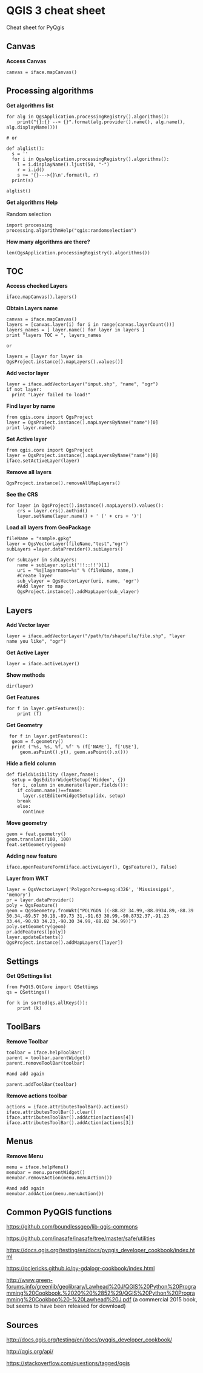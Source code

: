 
# QGIS 3 cheat sheet

Cheat sheet for PyQgis

Canvas
---
__Access Canvas__

	canvas = iface.mapCanvas()


Processing algorithms 
---

__Get algorithms list__

	for alg in QgsApplication.processingRegistry().algorithms():
		print("{}:{} --> {}".format(alg.provider().name(), alg.name(), alg.displayName()))
	
	# or 
	
	def alglist():
	  s = ''
	  for i in QgsApplication.processingRegistry().algorithms():
	    l = i.displayName().ljust(50, "-")
	    r = i.id()
	    s += '{}--->{}\n'.format(l, r)
	  print(s)

	alglist()

__Get algorithms Help__

Random selection

	import processing
	processing.algorithmHelp("qgis:randomselection")


__How many algorithms are there?__

	len(QgsApplication.processingRegistry().algorithms())

TOC
---

__Access checked Layers__

	iface.mapCanvas().layers()

__Obtain Layers name__

	canvas = iface.mapCanvas()
	layers = [canvas.layer(i) for i in range(canvas.layerCount())]
	layers_names = [ layer.name() for layer in layers ]
	print "layers TOC = ", layers_names
	
	or
	
	layers = [layer for layer in QgsProject.instance().mapLayers().values()]


__Add vector layer__

	layer = iface.addVectorLayer("input.shp", "name", "ogr")
	if not layer:
	  print "Layer failed to load!"

__Find layer by name__

	from qgis.core import QgsProject
	layer = QgsProject.instance().mapLayersByName("name")[0]
	print layer.name()

__Set Active layer__

	from qgis.core import QgsProject
	layer = QgsProject.instance().mapLayersByName("name")[0]
	iface.setActiveLayer(layer)

__Remove all layers__

	QgsProject.instance().removeAllMapLayers()

__See the CRS__

	for layer in QgsProject().instance().mapLayers().values():   
	    crs = layer.crs().authid()
	    layer.setName(layer.name() + ' (' + crs + ')')

__Load all layers from GeoPackage__

	fileName = "sample.gpkg"
	layer = QgsVectorLayer(fileName,"test","ogr")
	subLayers =layer.dataProvider().subLayers()

	for subLayer in subLayers:
		name = subLayer.split('!!::!!')[1]
		uri = "%s|layername=%s" % (fileName, name,)
		#Create layer
		sub_vlayer = QgsVectorLayer(uri, name, 'ogr')
		#Add layer to map
		QgsProject.instance().addMapLayer(sub_vlayer)

Layers
---

__Add Vector layer__

	layer = iface.addVectorLayer("/path/to/shapefile/file.shp", "layer name you like", "ogr")

__Get Active Layer__

	layer = iface.activeLayer()

__Show methods__

	dir(layer)
	
__Get Features__

	for f in layer.getFeatures():
		print (f)
  
 __Get Geometry__
 
	 for f in layer.getFeatures():
	  geom = f.geometry()
	  print ('%s, %s, %f, %f' % (f['NAME'], f['USE'],
		 geom.asPoint().y(), geom.asPoint().x()))
 
__Hide a field column__

	def fieldVisibility (layer,fname):
	  setup = QgsEditorWidgetSetup('Hidden', {})
	  for i, column in enumerate(layer.fields()):
	    if column.name()==fname:
	      layer.setEditorWidgetSetup(idx, setup)
		break
	    else:
	      continue
	      
__Move geometry__      

	geom = feat.geometry()
	geom.translate(100, 100)
	feat.setGeometry(geom)

__Adding new feature__

	iface.openFeatureForm(iface.activeLayer(), QgsFeature(), False)

__Layer from WKT__

	layer = QgsVectorLayer('Polygon?crs=epsg:4326', 'Mississippi', 'memory')
	pr = layer.dataProvider()
	poly = QgsFeature()
	geom = QgsGeometry.fromWkt("POLYGON ((-88.82 34.99,-88.0934.89,-88.39 30.34,-89.57 30.18,-89.73 31,-91.63 30.99,-90.8732.37,-91.23 33.44,-90.93 34.23,-90.30 34.99,-88.82 34.99))")
	poly.setGeometry(geom)
	pr.addFeatures([poly])
	layer.updateExtents()
	QgsProject.instance().addMapLayers([layer])

Settings
---

__Get QSettings list__

	from PyQt5.QtCore import QSettings
	qs = QSettings()

	for k in sorted(qs.allKeys()):
	    print (k)


ToolBars
---

__Remove Toolbar__

	toolbar = iface.helpToolBar()	
	parent = toolbar.parentWidget()
	parent.removeToolBar(toolbar)

	#and add again
	
	parent.addToolBar(toolbar)

__Remove actions toolbar__

	actions = iface.attributesToolBar().actions()
	iface.attributesToolBar().clear()
	iface.attributesToolBar().addAction(actions[4])
	iface.attributesToolBar().addAction(actions[3])

Menus
---

__Remove Menu__

	menu = iface.helpMenu()	
	menubar = menu.parentWidget()
	menubar.removeAction(menu.menuAction())

	#and add again
	menubar.addAction(menu.menuAction())


Common PyQGIS functions
---

https://github.com/boundlessgeo/lib-qgis-commons

https://github.com/inasafe/inasafe/tree/master/safe/utilities

https://docs.qgis.org/testing/en/docs/pyqgis_developer_cookbook/index.html

https://pcjericks.github.io/py-gdalogr-cookbook/index.html

http://www.green-forums.info/greenlib/geolibrary/Lawhead%20J/QGIS%20Python%20Programming%20Cookbook.%2020%20%2852%29/QGIS%20Python%20Programming%20Cookboo%20-%20Lawhead%20J.pdf (a commercial 2015 book, but seems to have been released for download)


Sources
---

<http://docs.qgis.org/testing/en/docs/pyqgis_developer_cookbook/>

<http://qgis.org/api/>

<https://stackoverflow.com/questions/tagged/qgis>

